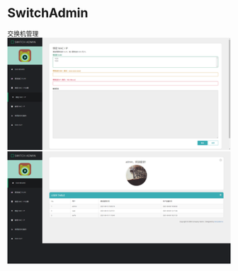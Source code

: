 # SwitchAdmin
交换机管理
![](https://github.com/easonlis/SwitchAdmin/blob/master/static/screenshort/bind.PNG)
![](https://github.com/easonlis/SwitchAdmin/blob/master/static/screenshort/dashboard.PNG)

